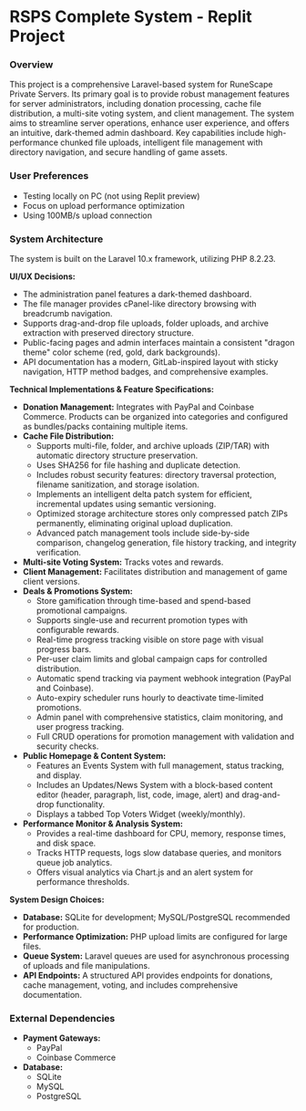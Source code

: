 # RSPS Complete System - Replit Project

### Overview
This project is a comprehensive Laravel-based system for RuneScape Private Servers. Its primary goal is to provide robust management features for server administrators, including donation processing, cache file distribution, a multi-site voting system, and client management. The system aims to streamline server operations, enhance user experience, and offers an intuitive, dark-themed admin dashboard. Key capabilities include high-performance chunked file uploads, intelligent file management with directory navigation, and secure handling of game assets.

### User Preferences
- Testing locally on PC (not using Replit preview)
- Focus on upload performance optimization
- Using 100MB/s upload connection

### System Architecture
The system is built on the Laravel 10.x framework, utilizing PHP 8.2.23.

**UI/UX Decisions:**
- The administration panel features a dark-themed dashboard.
- The file manager provides cPanel-like directory browsing with breadcrumb navigation.
- Supports drag-and-drop file uploads, folder uploads, and archive extraction with preserved directory structure.
- Public-facing pages and admin interfaces maintain a consistent "dragon theme" color scheme (red, gold, dark backgrounds).
- API documentation has a modern, GitLab-inspired layout with sticky navigation, HTTP method badges, and comprehensive examples.

**Technical Implementations & Feature Specifications:**
- **Donation Management:** Integrates with PayPal and Coinbase Commerce. Products can be organized into categories and configured as bundles/packs containing multiple items.
- **Cache File Distribution:**
    - Supports multi-file, folder, and archive uploads (ZIP/TAR) with automatic directory structure preservation.
    - Uses SHA256 for file hashing and duplicate detection.
    - Includes robust security features: directory traversal protection, filename sanitization, and storage isolation.
    - Implements an intelligent delta patch system for efficient, incremental updates using semantic versioning.
    - Optimized storage architecture stores only compressed patch ZIPs permanently, eliminating original upload duplication.
    - Advanced patch management tools include side-by-side comparison, changelog generation, file history tracking, and integrity verification.
- **Multi-site Voting System:** Tracks votes and rewards.
- **Client Management:** Facilitates distribution and management of game client versions.
- **Deals & Promotions System:**
    - Store gamification through time-based and spend-based promotional campaigns.
    - Supports single-use and recurrent promotion types with configurable rewards.
    - Real-time progress tracking visible on store page with visual progress bars.
    - Per-user claim limits and global campaign caps for controlled distribution.
    - Automatic spend tracking via payment webhook integration (PayPal and Coinbase).
    - Auto-expiry scheduler runs hourly to deactivate time-limited promotions.
    - Admin panel with comprehensive statistics, claim monitoring, and user progress tracking.
    - Full CRUD operations for promotion management with validation and security checks.
- **Public Homepage & Content System:**
    - Features an Events System with full management, status tracking, and display.
    - Includes an Updates/News System with a block-based content editor (header, paragraph, list, code, image, alert) and drag-and-drop functionality.
    - Displays a tabbed Top Voters Widget (weekly/monthly).
- **Performance Monitor & Analysis System:**
    - Provides a real-time dashboard for CPU, memory, response times, and disk space.
    - Tracks HTTP requests, logs slow database queries, and monitors queue job analytics.
    - Offers visual analytics via Chart.js and an alert system for performance thresholds.

**System Design Choices:**
- **Database:** SQLite for development; MySQL/PostgreSQL recommended for production.
- **Performance Optimization:** PHP upload limits are configured for large files.
- **Queue System:** Laravel queues are used for asynchronous processing of uploads and file manipulations.
- **API Endpoints:** A structured API provides endpoints for donations, cache management, voting, and includes comprehensive documentation.

### External Dependencies
- **Payment Gateways:**
    - PayPal
    - Coinbase Commerce
- **Database:**
    - SQLite
    - MySQL
    - PostgreSQL